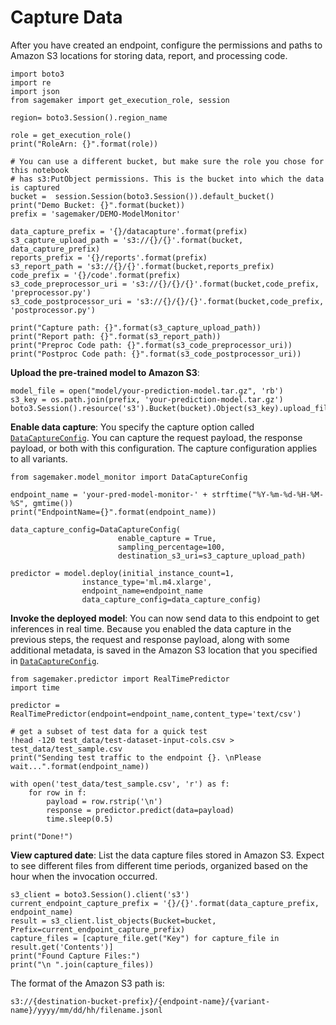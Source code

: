 # Capture Data<a name="model-monitor-data-capture"></a>

After you have created an endpoint, configure the permissions and paths to Amazon S3 locations for storing data, report, and processing code\.

```
import boto3
import re
import json
from sagemaker import get_execution_role, session

region= boto3.Session().region_name

role = get_execution_role()
print("RoleArn: {}".format(role))

# You can use a different bucket, but make sure the role you chose for this notebook
# has s3:PutObject permissions. This is the bucket into which the data is captured
bucket =  session.Session(boto3.Session()).default_bucket()
print("Demo Bucket: {}".format(bucket))
prefix = 'sagemaker/DEMO-ModelMonitor'

data_capture_prefix = '{}/datacapture'.format(prefix)
s3_capture_upload_path = 's3://{}/{}'.format(bucket, data_capture_prefix)
reports_prefix = '{}/reports'.format(prefix)
s3_report_path = 's3://{}/{}'.format(bucket,reports_prefix)
code_prefix = '{}/code'.format(prefix)
s3_code_preprocessor_uri = 's3://{}/{}/{}'.format(bucket,code_prefix, 'preprocessor.py')
s3_code_postprocessor_uri = 's3://{}/{}/{}'.format(bucket,code_prefix, 'postprocessor.py')

print("Capture path: {}".format(s3_capture_upload_path))
print("Report path: {}".format(s3_report_path))
print("Preproc Code path: {}".format(s3_code_preprocessor_uri))
print("Postproc Code path: {}".format(s3_code_postprocessor_uri))
```

**Upload the pre\-trained model to Amazon S3**: 

```
model_file = open("model/your-prediction-model.tar.gz", 'rb')
s3_key = os.path.join(prefix, 'your-prediction-model.tar.gz')
boto3.Session().resource('s3').Bucket(bucket).Object(s3_key).upload_fileobj(model_file)
```

**Enable data capture**: You specify the capture option called [ `DataCaptureConfig`](https://docs.aws.amazon.com/sagemaker/latest/APIReference/API_DataCaptureConfig.html)\. You can capture the request payload, the response payload, or both with this configuration\. The capture configuration applies to all variants\.

```
from sagemaker.model_monitor import DataCaptureConfig

endpoint_name = 'your-pred-model-monitor-' + strftime("%Y-%m-%d-%H-%M-%S", gmtime())
print("EndpointName={}".format(endpoint_name))

data_capture_config=DataCaptureConfig(
                        enable_capture = True,
                        sampling_percentage=100,
                        destination_s3_uri=s3_capture_upload_path)

predictor = model.deploy(initial_instance_count=1,
                instance_type='ml.m4.xlarge',
                endpoint_name=endpoint_name
                data_capture_config=data_capture_config)
```

**Invoke the deployed model**: You can now send data to this endpoint to get inferences in real time\. Because you enabled the data capture in the previous steps, the request and response payload, along with some additional metadata, is saved in the Amazon S3 location that you specified in [ `DataCaptureConfig`](https://docs.aws.amazon.com/sagemaker/latest/APIReference/API_DataCaptureConfig.html)\.

```
from sagemaker.predictor import RealTimePredictor
import time

predictor = RealTimePredictor(endpoint=endpoint_name,content_type='text/csv')

# get a subset of test data for a quick test
!head -120 test_data/test-dataset-input-cols.csv > test_data/test_sample.csv
print("Sending test traffic to the endpoint {}. \nPlease wait...".format(endpoint_name))

with open('test_data/test_sample.csv', 'r') as f:
    for row in f:
        payload = row.rstrip('\n')
        response = predictor.predict(data=payload)
        time.sleep(0.5)
        
print("Done!")
```

**View captured date**: List the data capture files stored in Amazon S3\. Expect to see different files from different time periods, organized based on the hour when the invocation occurred\. 

```
s3_client = boto3.Session().client('s3')
current_endpoint_capture_prefix = '{}/{}'.format(data_capture_prefix, endpoint_name)
result = s3_client.list_objects(Bucket=bucket, Prefix=current_endpoint_capture_prefix)
capture_files = [capture_file.get("Key") for capture_file in result.get('Contents')]
print("Found Capture Files:")
print("\n ".join(capture_files))
```

The format of the Amazon S3 path is:

```
s3://{destination-bucket-prefix}/{endpoint-name}/{variant-name}/yyyy/mm/dd/hh/filename.jsonl
```